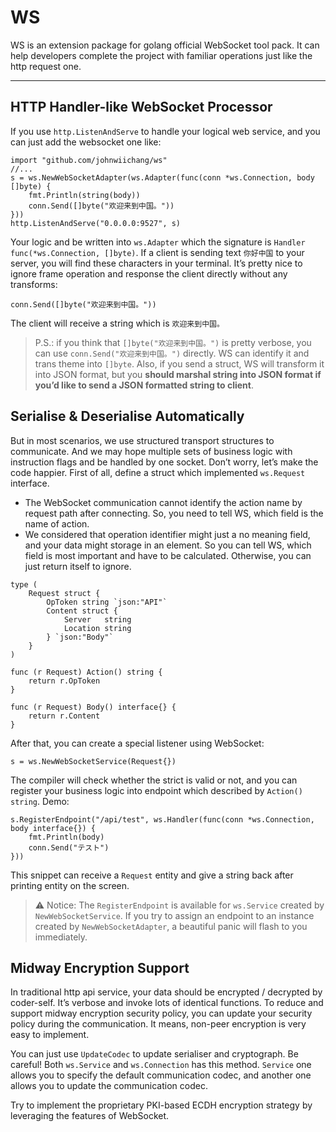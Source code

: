 # WS
WS is an extension package for golang official WebSocket tool pack. It can help developers complete the project with familiar operations just like the http request one.

---

## HTTP Handler-like WebSocket Processor

If you use `http.ListenAndServe` to handle your logical web service, and you can just add the websocket one like:

```
import "github.com/johnwiichang/ws"
//...
s = ws.NewWebSocketAdapter(ws.Adapter(func(conn *ws.Connection, body []byte) {
	fmt.Println(string(body))
	conn.Send([]byte("欢迎来到中国。"))
}))
http.ListenAndServe("0.0.0.0:9527", s)
```

Your logic and be written into `ws.Adapter` which the signature is `Handler func(*ws.Connection, []byte)`. If a client is sending text `你好中国` to your server, you will find these characters in your terminal.
It’s pretty nice to ignore frame operation and response the client directly without any transforms:

```
conn.Send([]byte("欢迎来到中国。"))
```

The client will receive a string which is `欢迎来到中国。`

> P.S.:
> if you think that `[]byte("欢迎来到中国。")` is pretty verbose, you can use `conn.Send("欢迎来到中国。")` directly. WS can identify it and trans theme into `[]byte`. Also, if you send a struct, WS will transform it into JSON format, but you **should marshal string into JSON format if you’d like to send a JSON formatted string to client**.

## Serialise & Deserialise Automatically
But in most scenarios, we use structured transport structures to communicate. And we may hope multiple sets of business logic with instruction flags and be handled by one socket. Don’t worry, let’s make the code happier.
First of all, define a struct which implemented `ws.Request` interface.
- The WebSocket communication cannot identify the action name by request path after connecting. So, you need to tell WS, which field is the name of action.
- We considered that operation identifier might just a no meaning field, and your data might storage in an element. So you can tell WS, which field is most important and have to be calculated. Otherwise, you can just return itself to ignore.
```
type (
	Request struct {
		OpToken string `json:"API"`
		Content struct {
			Server   string
			Location string
		} `json:"Body"`
	}
)

func (r Request) Action() string {
	return r.OpToken
}

func (r Request) Body() interface{} {
	return r.Content
}
```
After that, you can create a special listener using WebSocket:
```
s = ws.NewWebSocketService(Request{})
```
The compiler will check whether the strict is valid or not, and you can register your business logic into endpoint which described by `Action() string`.
Demo:
```
s.RegisterEndpoint("/api/test", ws.Handler(func(conn *ws.Connection, body interface{}) {
	fmt.Println(body)
	conn.Send("テスト")
}))
```
This snippet can receive a `Request` entity and give a string back after printing entity on the screen.

> ⚠️ Notice:
> The `RegisterEndpoint` is available for `ws.Service` created by `NewWebSocketService`. If you try to assign an endpoint to an instance created by `NewWebSocketAdapter`, a beautiful panic will flash to you immediately.

## Midway Encryption Support
In traditional http api service, your data should be encrypted / decrypted by coder-self. It’s verbose and invoke lots of identical functions. To reduce and support midway encryption security policy, you can update your security policy during the communication. It means, non-peer encryption is very easy to implement.

You can just use `UpdateCodec` to update serialiser and cryptograph.
Be careful! Both `ws.Service` and `ws.Connection` has this method. `Service` one allows you to specify the default communication codec, and another one allows you to update the communication codec.

Try to implement the proprietary PKI-based ECDH encryption strategy by leveraging the features of WebSocket.
